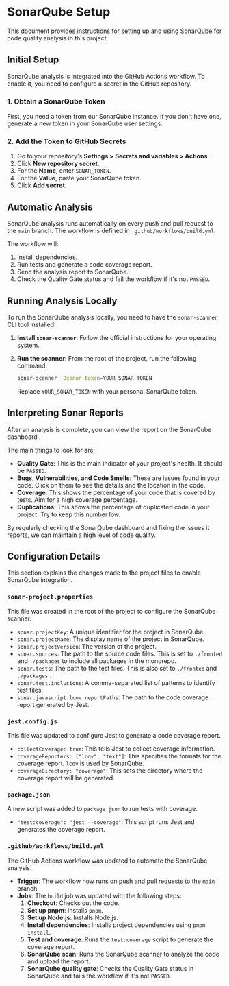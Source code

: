 # SonarQube Setup

This document provides instructions for setting up and using SonarQube for code quality analysis in this project.

## Initial Setup

SonarQube analysis is integrated into the GitHub Actions workflow. To enable it, you need to configure a secret in the GitHub repository.

### 1. Obtain a SonarQube Token

First, you need a token from our SonarQube instance. If you don't have one, generate a new token in your SonarQube user settings.

### 2. Add the Token to GitHub Secrets

1.  Go to your repository's **Settings > Secrets and variables > Actions**.
2.  Click **New repository secret**.
3.  For the **Name**, enter `SONAR_TOKEN`.
4.  For the **Value**, paste your SonarQube token.
5.  Click **Add secret**.

## Automatic Analysis

SonarQube analysis runs automatically on every push and pull request to the `main` branch. The workflow is defined in `.github/workflows/build.yml`.

The workflow will:

1.  Install dependencies.
2.  Run tests and generate a code coverage report.
3.  Send the analysis report to SonarQube.
4.  Check the Quality Gate status and fail the workflow if it's not `PASSED`.

## Running Analysis Locally

To run the SonarQube analysis locally, you need to have the `sonar-scanner` CLI tool installed.

1.  **Install `sonar-scanner`**: Follow the official instructions for your operating system.
2.  **Run the scanner**: From the root of the project, run the following command:

    ```bash
    sonar-scanner -Dsonar.token=YOUR_SONAR_TOKEN
    ```

    Replace `YOUR_SONAR_TOKEN` with your personal SonarQube token.

## Interpreting Sonar Reports

After an analysis is complete, you can view the report on the SonarQube dashboard .

The main things to look for are:

*   **Quality Gate**: This is the main indicator of your project's health. It should be `PASSED`.
*   **Bugs, Vulnerabilities, and Code Smells**: These are issues found in your code. Click on them to see the details and the location in the code.
*   **Coverage**: This shows the percentage of your code that is covered by tests. Aim for a high coverage percentage.
*   **Duplications**: This shows the percentage of duplicated code in your project. Try to keep this number low.

By regularly checking the SonarQube dashboard and fixing the issues it reports, we can maintain a high level of code quality.

## Configuration Details

This section explains the changes made to the project files to enable SonarQube integration.

### `sonar-project.properties`

This file was created in the root of the project to configure the SonarQube scanner.

-   `sonar.projectKey`: A unique identifier for the project in SonarQube.
-   `sonar.projectName`: The display name of the project in SonarQube.
-   `sonar.projectVersion`: The version of the project.
-   `sonar.sources`: The path to the source code files. This is set to `./fronted` and  `./packages`  to include all packages in the monorepo.
-   `sonar.tests`: The path to the test files. This is also set to `./fronted` and  `./packages` .
-   `sonar.test.inclusions`: A comma-separated list of patterns to identify test files.
-   `sonar.javascript.lcov.reportPaths`: The path to the code coverage report generated by Jest.

### `jest.config.js`

This file was updated to configure Jest to generate a code coverage report.

-   `collectCoverage: true`: This tells Jest to collect coverage information.
-   `coverageReporters: ["lcov", "text"]`: This specifies the formats for the coverage report. `lcov` is used by SonarQube.
-   `coverageDirectory: "coverage"`: This sets the directory where the coverage report will be generated.

### `package.json`

A new script was added to `package.json` to run tests with coverage.

-   `"test:coverage": "jest --coverage"`: This script runs Jest and generates the coverage report.

### `.github/workflows/build.yml`

The GitHub Actions workflow was updated to automate the SonarQube analysis.

-   **Trigger**: The workflow now runs on push and pull requests to the `main` branch.
-   **Jobs**: The `build` job was updated with the following steps:
    1.  **Checkout**: Checks out the code.
    2.  **Set up pnpm**: Installs `pnpm`.
    3.  **Set up Node.js**: Installs Node.js.
    4.  **Install dependencies**: Installs project dependencies using `pnpm install`.
    5.  **Test and coverage**: Runs the `test:coverage` script to generate the coverage report.
    6.  **SonarQube scan**: Runs the SonarQube scanner to analyze the code and upload the report.
    7.  **SonarQube quality gate**: Checks the Quality Gate status in SonarQube and fails the workflow if it's not `PASSED`.